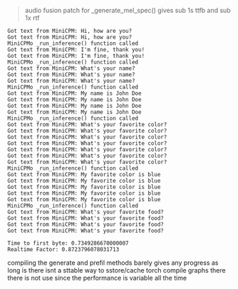 

> audio fusion patch for  _generate_mel_spec() gives sub 1s ttfb and sub 1x rtf
```
Got text from MiniCPM: Hi, how are you?
Got text from MiniCPM: Hi, how are you?
MiniCPMo _run_inference() function called
Got text from MiniCPM: I'm fine, thank you!
Got text from MiniCPM: I'm fine, thank you!
MiniCPMo _run_inference() function called
Got text from MiniCPM: What's your name?
Got text from MiniCPM: What's your name?
Got text from MiniCPM: What's your name?
MiniCPMo _run_inference() function called
Got text from MiniCPM: My name is John Doe
Got text from MiniCPM: My name is John Doe
Got text from MiniCPM: My name is John Doe
Got text from MiniCPM: My name is John Doe
MiniCPMo _run_inference() function called
Got text from MiniCPM: What's your favorite color?
Got text from MiniCPM: What's your favorite color?
Got text from MiniCPM: What's your favorite color?
Got text from MiniCPM: What's your favorite color?
Got text from MiniCPM: What's your favorite color?
Got text from MiniCPM: What's your favorite color?
Got text from MiniCPM: What's your favorite color?
MiniCPMo _run_inference() function called
Got text from MiniCPM: My favorite color is blue
Got text from MiniCPM: My favorite color is blue
Got text from MiniCPM: My favorite color is blue
Got text from MiniCPM: My favorite color is blue
Got text from MiniCPM: My favorite color is blue
MiniCPMo _run_inference() function called
Got text from MiniCPM: What's your favorite food?
Got text from MiniCPM: What's your favorite food?
Got text from MiniCPM: What's your favorite food?
Got text from MiniCPM: What's your favorite food?

Time to first byte: 0.7349286670000007
Realtime Factor: 0.8723796078031713
```

compiling the generate and prefil methods barely gives any progress as long is there isnt a sttable way to sstore/cache torch compile graphs there  there is not use since the performance is variable all the time
